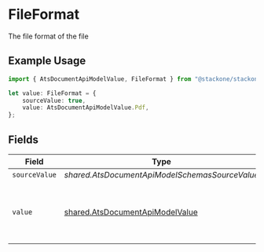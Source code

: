 # FileFormat

The file format of the file

## Example Usage

```typescript
import { AtsDocumentApiModelValue, FileFormat } from "@stackone/stackone-client-ts/sdk/models/shared";

let value: FileFormat = {
    sourceValue: true,
    value: AtsDocumentApiModelValue.Pdf,
};
```

## Fields

| Field                                                                                     | Type                                                                                      | Required                                                                                  | Description                                                                               | Example                                                                                   |
| ----------------------------------------------------------------------------------------- | ----------------------------------------------------------------------------------------- | ----------------------------------------------------------------------------------------- | ----------------------------------------------------------------------------------------- | ----------------------------------------------------------------------------------------- |
| `sourceValue`                                                                             | *shared.AtsDocumentApiModelSchemasSourceValue*                                            | :heavy_minus_sign:                                                                        | N/A                                                                                       | abc                                                                                       |
| `value`                                                                                   | [shared.AtsDocumentApiModelValue](../../../sdk/models/shared/atsdocumentapimodelvalue.md) | :heavy_minus_sign:                                                                        | The file format of the file, expressed as a file extension                                | pdf                                                                                       |